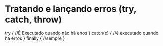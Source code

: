 # Tratando e lançando erros (try, catch, throw)

try { //É Executado quando não há erros
} catch(e) { //é executado quando há erros 
} finally {
  //sempre
}